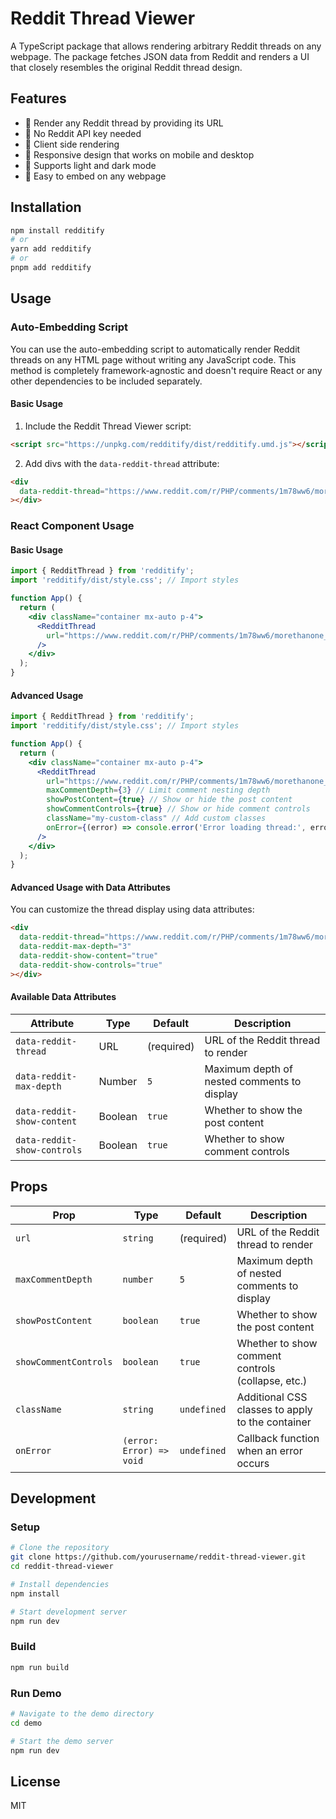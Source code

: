 # Reddit Thread Viewer

A TypeScript package that allows rendering arbitrary Reddit threads on any webpage. The package fetches JSON data from Reddit and renders a UI that closely resembles the original Reddit thread design.

## Features

- 🧵 Render any Reddit thread by providing its URL
- 💫 No Reddit API key needed
- 🔄 Client side rendering
- 📱 Responsive design that works on mobile and desktop
- 🌙 Supports light and dark mode
- 🧩 Easy to embed on any webpage

## Installation

```bash
npm install redditify
# or
yarn add redditify
# or
pnpm add redditify
```

## Usage


### Auto-Embedding Script

You can use the auto-embedding script to automatically render Reddit threads on any HTML page without writing any JavaScript code. This method is completely framework-agnostic and doesn't require React or any other dependencies to be included separately.

#### Basic Usage

1. Include the Reddit Thread Viewer script:

```html
<script src="https://unpkg.com/redditify/dist/redditify.umd.js"></script>
```

2. Add divs with the `data-reddit-thread` attribute:

```html
<div 
  data-reddit-thread="https://www.reddit.com/r/PHP/comments/1m78ww6/morethanone_class_per_file_motoautoload"
></div>
```

### React Component Usage

#### Basic Usage

```jsx
import { RedditThread } from 'redditify';
import 'redditify/dist/style.css'; // Import styles

function App() {
  return (
    <div className="container mx-auto p-4">
      <RedditThread 
        url="https://www.reddit.com/r/PHP/comments/1m78ww6/morethanone_class_per_file_motoautoload"
      />
    </div>
  );
}
```

#### Advanced Usage

```jsx
import { RedditThread } from 'redditify';
import 'redditify/dist/style.css'; // Import styles

function App() {
  return (
    <div className="container mx-auto p-4">
      <RedditThread 
        url="https://www.reddit.com/r/PHP/comments/1m78ww6/morethanone_class_per_file_motoautoload"
        maxCommentDepth={3} // Limit comment nesting depth
        showPostContent={true} // Show or hide the post content
        showCommentControls={true} // Show or hide comment controls
        className="my-custom-class" // Add custom classes
        onError={(error) => console.error('Error loading thread:', error)}
      />
    </div>
  );
}
```

#### Advanced Usage with Data Attributes

You can customize the thread display using data attributes:

```html
<div 
  data-reddit-thread="https://www.reddit.com/r/PHP/comments/1m78ww6/morethanone_class_per_file_motoautoload"
  data-reddit-max-depth="3"
  data-reddit-show-content="true"
  data-reddit-show-controls="true"
></div>
```

#### Available Data Attributes

| Attribute | Type | Default | Description |
|-----------|------|---------|-------------|
| `data-reddit-thread` | URL | (required) | URL of the Reddit thread to render |
| `data-reddit-max-depth` | Number | `5` | Maximum depth of nested comments to display |
| `data-reddit-show-content` | Boolean | `true` | Whether to show the post content |
| `data-reddit-show-controls` | Boolean | `true` | Whether to show comment controls |

## Props

| Prop | Type | Default | Description |
|------|------|---------|-------------|
| `url` | `string` | (required) | URL of the Reddit thread to render |
| `maxCommentDepth` | `number` | `5` | Maximum depth of nested comments to display |
| `showPostContent` | `boolean` | `true` | Whether to show the post content |
| `showCommentControls` | `boolean` | `true` | Whether to show comment controls (collapse, etc.) |
| `className` | `string` | `undefined` | Additional CSS classes to apply to the container |
| `onError` | `(error: Error) => void` | `undefined` | Callback function when an error occurs |

## Development

### Setup

```bash
# Clone the repository
git clone https://github.com/yourusername/reddit-thread-viewer.git
cd reddit-thread-viewer

# Install dependencies
npm install

# Start development server
npm run dev
```

### Build

```bash
npm run build
```

### Run Demo

```bash
# Navigate to the demo directory
cd demo

# Start the demo server
npm run dev
```

## License

MIT
